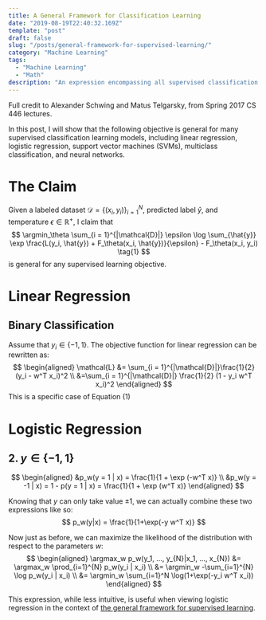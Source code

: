 ```yaml
---
title: A General Framework for Classification Learning
date: "2019-08-19T22:40:32.169Z"
template: "post"
draft: false
slug: "/posts/general-framework-for-supervised-learning/"
category: "Machine Learning"
tags:
  - "Machine Learning"
  - "Math"
description: "An expression encompassing all supervised classification learning models."
---
```


Full credit to Alexander Schwing and Matus Telgarsky, from Spring 2017 CS 446 lectures.

In this post, I will show that the following objective is general for many supervised classification learning models, including linear regression, logistic regression, support vector machines (SVMs), multiclass classification, and neural networks. 

# The Claim
Given a labeled dataset $\mathcal{D} = \{(x_i, y_i)\}_{i=1}^N$, predicted label $\hat{y}$, and temperature $\epsilon \in \mathbb{R}^+$, I claim that
$$
\argmin_\theta \sum_{i = 1}^{|\mathcal{D}|} \epsilon \log \sum_{\hat{y}} \exp \frac{L(y_i, \hat{y}) + F_\theta(x_i, \hat{y})}{\epsilon} - F_\theta(x_i, y_i) \tag{1}
$$
is general for any supervised learning objective.

# Linear Regression
## Binary Classification
Assume that $y_i \in \{-1, 1\}$. The objective function for linear regression can be rewritten as:
$$
\begin{aligned}
\mathcal{L} &= \sum_{i = 1}^{|\mathcal{D}|}\frac{1}{2} (y_i - w^T x_i)^2 \\
 &=\sum_{i = 1}^{|\mathcal{D}|} \frac{1}{2} (1 - y_i w^T x_i)^2
\end{aligned}
$$
This is a specific case of Equation $(1)$ 

# Logistic Regression
## 2. $y \in \{-1, 1\}$
$$
\begin{aligned}
&p_w(y = 1 | x) = \frac{1}{1 + \exp (-w^T x)} \\
&p_w(y = -1 | x) = 1 - p(y = 1 | x) = \frac{1}{1 + \exp (w^T x)}
\end{aligned}
$$

Knowing that $y$ can only take value $\pm 1$, we can actually combine these two expressions like so:
$$
p_w(y|x) = \frac{1}{1+\exp(-y w^T x)}
$$

Now just as before, we can maximize the likelihood of the distribution with respect to the parameters $w$:
$$
\begin{aligned}
\argmax_w p_w(y_1, ..., y_{N}|x_1, ..., x_{N}) &= \argmax_w \prod_{i=1}^{N} p_w(y_i | x_i) \\
&= \argmin_w -\sum_{i=1}^{N} \log p_w(y_i | x_i) \\
&= \argmin_w \sum_{i=1}^N \log(1+\exp(-y_i w^T x_i))
\end{aligned}
$$

This expression, while less intuitive, is useful when viewing logistic regression in the context of [the general framework for supervised learning](alanqwang.com/posts/general-framework-for-supervised-learning/).


